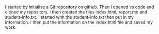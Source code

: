 I started by initialise a Git repository on github. Then I opened vs code and cloned my repository. I then created the files index.html, report.md and student-info.txt. I started with the student-info.txt then put in my information. I then put the information on the index.html file and saved my work.